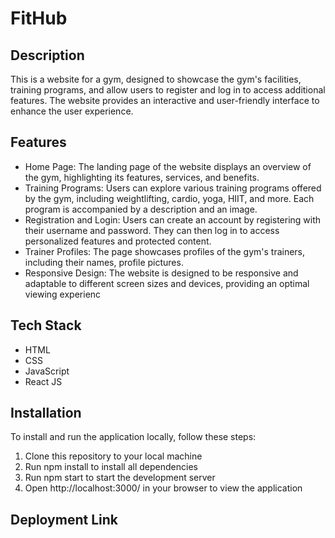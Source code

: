 # FitHub

## Description
This is a website for a gym, designed to showcase the gym's facilities, training programs, and allow users to register and log in to access additional features. The website provides an interactive and user-friendly interface to enhance the user experience.

## Features
- Home Page: The landing page of the website displays an overview of the gym, highlighting its features, services, and benefits.
- Training Programs: Users can explore various training programs offered by the gym, including weightlifting, cardio, yoga, HIIT, and more. Each program is accompanied by a description and an image.
- Registration and Login: Users can create an account by registering with their username and password. They can then log in to access personalized features and protected content.
- Trainer Profiles: The page showcases profiles of the gym's trainers, including their names, profile pictures.
- Responsive Design: The website is designed to be responsive and adaptable to different screen sizes and devices, providing an optimal viewing experienc

## Tech Stack
- HTML
- CSS
- JavaScript
- React JS

## Installation
To install and run the application locally, follow these steps:

1. Clone this repository to your local machine
2. Run npm install to install all dependencies
3. Run npm start to start the development server
4. Open http://localhost:3000/ in your browser to view the application

## Deployment Link

